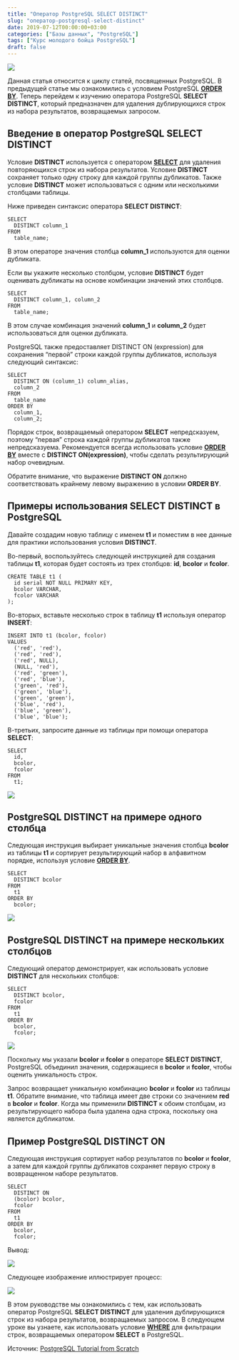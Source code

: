 ```yaml
---
title: "Оператор PostgreSQL SELECT DISTINCT"
slug: "оператор-postgresql-select-distinct"
date: 2019-07-12T00:00:00+03:00
categories: ["Базы данных", "PostgreSQL"]
tags: ["Курс молодого бойца PostgreSQL"]
draft: false
---
```


![](/posts/оператор-postgresql-select-distinct/SQL2.3.jpg)

Данная статья относится к циклу статей, посвященных PostgreSQL. В предыдущей статье мы ознакомились с условием PostgreSQL
[**ORDER BY**](https://itdoxy.com/условие-postgresql-order-by/). Теперь перейдем к изучению оператора PostgreSQL
**SELECT DISTINCT**, который предназначен для удаления дублирующихся строк из набора результатов, возвращаемых запросом.

## Введение в оператор PostgreSQL SELECT DISTINCT

Условие **DISTINCT** используется с оператором [**SELECT**](https://itdoxy.com/оператор-postgresql-select/) для удаления
повторяющихся строк из набора результатов. Условие **DISTINCT** сохраняет только одну строку для каждой группы дубликатов.
Также условие **DISTINCT** может использоваться с одним или несколькими столбцами таблицы.

Ниже приведен синтаксис оператора **SELECT DISTINCT**:

```
SELECT
  DISTINCT column_1
FROM
  table_name;
```

В этом операторе значения столбца **column_1** используются для оценки дубликата.

Если вы укажите несколько столбцом, условие **DISTINCT** будет оценивать дубликаты на основе комбинации значений этих столбцов.

```
SELECT
  DISTINCT column_1, column_2
FROM
  table_name;
```

В этом случае комбинация значений **column_1** и **column_2** будет использоваться для оценки дубликата.

PostgreSQL также предоставляет DISTINCT ON (expression) для сохранения “первой” строки каждой группы дубликатов,
используя следующий синтаксис:

```
SELECT
  DISTINCT ON (column_1) column_alias,
  column_2
FROM
  table_name
ORDER BY
  column_1,
  column_2;
```

Порядок строк, возвращаемый оператором **SELECT** непредсказуем, поэтому “первая” строка каждой группы дубликатов также
непредсказуема. Рекомендуется всегда использовать условие [**ORDER BY**](https://itdoxy.com/условие-postgresql-order-by/)
вместе с **DISTINCT ON(expression)**, чтобы сделать результирующий набор очевидным.

Обратите внимание, что выражение **DISTINCT ON** должно соответствовать крайнему левому выражению в условии **ORDER BY**.

## Примеры использования SELECT DISTINCT в PostgreSQL

Давайте создадим новую таблицу с именем **t1** и поместим в нее данные для практики использования условия **DISTINCT**.

Во-первый, воспользуйтесь следующей инструкцией для создания таблицы **t1**, которая будет состоять из трех столбцов:
**id**, **bcolor** и **fcolor**.

```
CREATE TABLE t1 (
  id serial NOT NULL PRIMARY KEY,
  bcolor VARCHAR,
  fcolor VARCHAR
);
```

Во-вторых, вставьте несколько строк в таблицу **t1** используя оператор **INSERT**:

```
INSERT INTO t1 (bcolor, fcolor)
VALUES
  ('red', 'red'),
  ('red', 'red'),
  ('red', NULL),
  (NULL, 'red'),
  ('red', 'green'),
  ('red', 'blue'),
  ('green', 'red'),
  ('green', 'blue'),
  ('green', 'green'),
  ('blue', 'red'),
  ('blue', 'green'),
  ('blue', 'blue');
```

В-третьих, запросите данные из таблицы при помощи оператора **SELECT**:

```
SELECT
  id,
  bcolor,
  fcolor
FROM
  t1;
```

![](https://i.imgur.com/FOUhl0d.png)

## PostgreSQL DISTINCT на примере одного столбца

Следующая инструкция выбирает уникальные значения столбца **bcolor** из таблицы **t1** и сортирует результирующий набор
в алфавитном порядке, используя условие [**ORDER BY**](https://itdoxy.com/условие-postgresql-order-by/).

```
SELECT
  DISTINCT bcolor
FROM
  t1
ORDER BY
  bcolor;
```

![](https://i.imgur.com/DXzvTuo.png)

## PostgreSQL DISTINCT на примере нескольких столбцов

Следующий оператор демонстрирует, как использовать условие **DISTINCT** для нескольких столбцов:

```
SELECT
  DISTINCT bcolor,
  fcolor
FROM
  t1
ORDER BY
  bcolor,
  fcolor;
```

![](https://i.imgur.com/e3rCkJH.png)

Поскольку мы указали **bcolor** и **fcolor** в операторе **SELECT DISTINCT**, PostgreSQL объединил значения, содержащиеся
в **bcolor** и **fcolor**, чтобы оценить уникальность строк.

Запрос возвращает уникальную комбинацию **bcolor** и **fcolor** из таблицы **t1**. Обратите внимание, что таблица имеет
две строки со значением **red** в **bcolor** и **fcolor**. Когда мы применили **DISTINCT** к обоим столбцам, из результирующего
набора была удалена одна строка, поскольку она является дубликатом.

## Пример PostgreSQL DISTINCT ON

Следующая инструкция сортирует набор результатов по **bcolor** и **fcolor**, а затем для каждой группы дубликатов сохраняет
первую строку в возвращенном наборе результатов.

```
SELECT
  DISTINCT ON
  (bcolor) bcolor,
  fcolor
FROM
  t1
ORDER BY
  bcolor,
  fcolor;
```

Вывод:

![](https://i.imgur.com/XQw3XTA.png)

Следующее изображение иллюстрирует процесс:

![](https://i.imgur.com/g1H9ozD.png)

В этом руководстве мы ознакомились с тем, как использовать оператор PostgreSQL **SELECT DISTINCT** для удаления
дублирующихся строк из набора результатов, возвращаемых запросом. В следующем уроке вы узнаете, как использовать условие
[**WHERE**](https://itdoxy.com/условие-postgresql-where/) для фильтрации строк, возвращаемых оператором **SELECT** в PostgreSQL.

Источник: [PostgreSQL Tutorial from Scratch](http://www.postgresqltutorial.com/)
